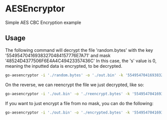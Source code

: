 # AESEncryptor
Simple AES CBC Encryption example


## Usage
The following command will decrypt the file 'random.bytes' with the key '554954704169383270484157776E7A71' and mask '48524D4377506F6E4A4C49423357436C'
In this case, the 's' value is 0, meaning the inputted data is encrypted, to be decrypted.
```sh
go-aesencryptor -i './random.bytes' -o './out.bin' -k '554954704169383270484157776E7A71' -m '48524D4377506F6E4A4C49423357436C' -s 0
```

On the reverse, we can reencrypt the file we just decrypted, like so:
```sh
go-aesencryptor -i './out.bin' -o './reencrypt.bytes' -k '554954704169383270484157776E7A71' -m '48524D4377506F6E4A4C49423357436C' -s 1
```

If you want to just encrypt a file from no mask, you can do the following:
```sh
go-aesencryptor -i './out.bin' -o './encrypted.bytes' -k '554954704169383270484157776E7A71' -s 1
```

